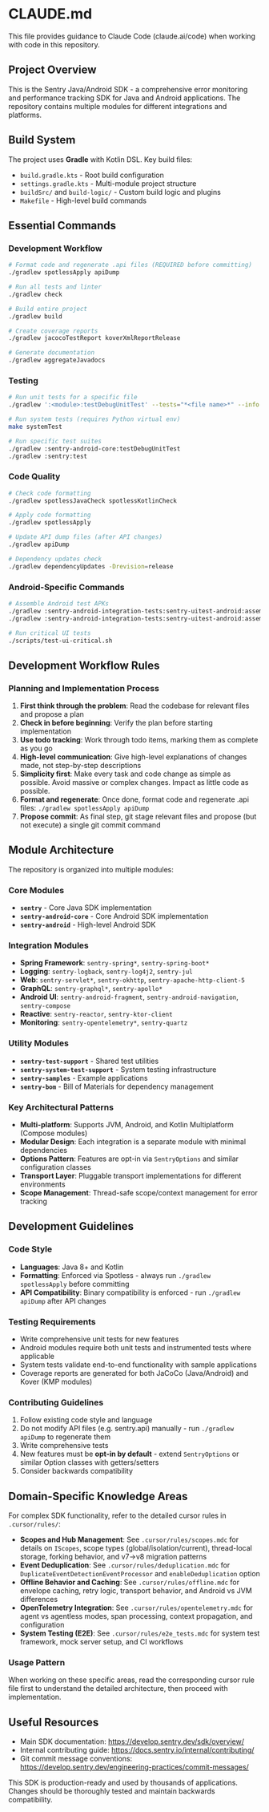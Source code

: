 # CLAUDE.md

This file provides guidance to Claude Code (claude.ai/code) when working with code in this repository.

## Project Overview

This is the Sentry Java/Android SDK - a comprehensive error monitoring and performance tracking SDK for Java and Android applications. The repository contains multiple modules for different integrations and platforms.

## Build System

The project uses **Gradle** with Kotlin DSL. Key build files:
- `build.gradle.kts` - Root build configuration
- `settings.gradle.kts` - Multi-module project structure
- `buildSrc/` and `build-logic/` - Custom build logic and plugins
- `Makefile` - High-level build commands

## Essential Commands

### Development Workflow
```bash
# Format code and regenerate .api files (REQUIRED before committing)
./gradlew spotlessApply apiDump

# Run all tests and linter
./gradlew check

# Build entire project
./gradlew build

# Create coverage reports
./gradlew jacocoTestReport koverXmlReportRelease

# Generate documentation
./gradlew aggregateJavadocs
```

### Testing
```bash
# Run unit tests for a specific file
./gradlew ':<module>:testDebugUnitTest' --tests="*<file name>*" --info

# Run system tests (requires Python virtual env)
make systemTest

# Run specific test suites
./gradlew :sentry-android-core:testDebugUnitTest
./gradlew :sentry:test
```

### Code Quality
```bash
# Check code formatting
./gradlew spotlessJavaCheck spotlessKotlinCheck

# Apply code formatting
./gradlew spotlessApply

# Update API dump files (after API changes)
./gradlew apiDump

# Dependency updates check
./gradlew dependencyUpdates -Drevision=release
```

### Android-Specific Commands
```bash
# Assemble Android test APKs
./gradlew :sentry-android-integration-tests:sentry-uitest-android:assembleRelease
./gradlew :sentry-android-integration-tests:sentry-uitest-android:assembleAndroidTest -DtestBuildType=release

# Run critical UI tests
./scripts/test-ui-critical.sh
```

## Development Workflow Rules

### Planning and Implementation Process
1. **First think through the problem**: Read the codebase for relevant files and propose a plan
2. **Check in before beginning**: Verify the plan before starting implementation
3. **Use todo tracking**: Work through todo items, marking them as complete as you go
4. **High-level communication**: Give high-level explanations of changes made, not step-by-step descriptions
5. **Simplicity first**: Make every task and code change as simple as possible. Avoid massive or complex changes. Impact as little code as possible.
6. **Format and regenerate**: Once done, format code and regenerate .api files: `./gradlew spotlessApply apiDump`
7. **Propose commit**: As final step, git stage relevant files and propose (but not execute) a single git commit command

## Module Architecture

The repository is organized into multiple modules:

### Core Modules
- **`sentry`** - Core Java SDK implementation
- **`sentry-android-core`** - Core Android SDK implementation
- **`sentry-android`** - High-level Android SDK

### Integration Modules
- **Spring Framework**: `sentry-spring*`, `sentry-spring-boot*`
- **Logging**: `sentry-logback`, `sentry-log4j2`, `sentry-jul`
- **Web**: `sentry-servlet*`, `sentry-okhttp`, `sentry-apache-http-client-5`
- **GraphQL**: `sentry-graphql*`, `sentry-apollo*`
- **Android UI**: `sentry-android-fragment`, `sentry-android-navigation`, `sentry-compose`
- **Reactive**: `sentry-reactor`, `sentry-ktor-client`
- **Monitoring**: `sentry-opentelemetry*`, `sentry-quartz`

### Utility Modules  
- **`sentry-test-support`** - Shared test utilities
- **`sentry-system-test-support`** - System testing infrastructure
- **`sentry-samples`** - Example applications
- **`sentry-bom`** - Bill of Materials for dependency management

### Key Architectural Patterns
- **Multi-platform**: Supports JVM, Android, and Kotlin Multiplatform (Compose modules)
- **Modular Design**: Each integration is a separate module with minimal dependencies
- **Options Pattern**: Features are opt-in via `SentryOptions` and similar configuration classes
- **Transport Layer**: Pluggable transport implementations for different environments
- **Scope Management**: Thread-safe scope/context management for error tracking

## Development Guidelines

### Code Style
- **Languages**: Java 8+ and Kotlin
- **Formatting**: Enforced via Spotless - always run `./gradlew spotlessApply` before committing
- **API Compatibility**: Binary compatibility is enforced - run `./gradlew apiDump` after API changes

### Testing Requirements
- Write comprehensive unit tests for new features
- Android modules require both unit tests and instrumented tests where applicable
- System tests validate end-to-end functionality with sample applications
- Coverage reports are generated for both JaCoCo (Java/Android) and Kover (KMP modules)

### Contributing Guidelines
1. Follow existing code style and language
2. Do not modify API files (e.g. sentry.api) manually - run `./gradlew apiDump` to regenerate them
3. Write comprehensive tests
4. New features must be **opt-in by default** - extend `SentryOptions` or similar Option classes with getters/setters
5. Consider backwards compatibility

## Domain-Specific Knowledge Areas

For complex SDK functionality, refer to the detailed cursor rules in `.cursor/rules/`:

- **Scopes and Hub Management**: See `.cursor/rules/scopes.mdc` for details on `IScopes`, scope types (global/isolation/current), thread-local storage, forking behavior, and v7→v8 migration patterns
- **Event Deduplication**: See `.cursor/rules/deduplication.mdc` for `DuplicateEventDetectionEventProcessor` and `enableDeduplication` option
- **Offline Behavior and Caching**: See `.cursor/rules/offline.mdc` for envelope caching, retry logic, transport behavior, and Android vs JVM differences
- **OpenTelemetry Integration**: See `.cursor/rules/opentelemetry.mdc` for agent vs agentless modes, span processing, context propagation, and configuration
- **System Testing (E2E)**: See `.cursor/rules/e2e_tests.mdc` for system test framework, mock server setup, and CI workflows

### Usage Pattern
When working on these specific areas, read the corresponding cursor rule file first to understand the detailed architecture, then proceed with implementation.

## Useful Resources

- Main SDK documentation: https://develop.sentry.dev/sdk/overview/
- Internal contributing guide: https://docs.sentry.io/internal/contributing/
- Git commit message conventions: https://develop.sentry.dev/engineering-practices/commit-messages/

This SDK is production-ready and used by thousands of applications. Changes should be thoroughly tested and maintain backwards compatibility.